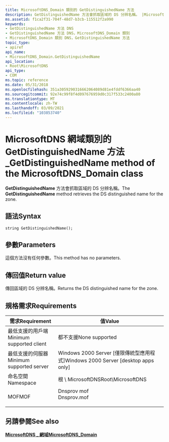 ```yaml
---
title: MicrosoftDNS_Domain 類別的 GetDistinguishedName 方法
description: GetDistinguishedName 方法會抓取區域的 DS 分辨名稱。 |MicrosoftDNS_Domain 類別的 GetDistinguishedName 方法
ms.assetid: f1ca2f31-704f-48d7-b3cb-115512f2a990
keywords:
- GetDistinguishedName 方法 DNS
- GetDistinguishedName 方法 DNS，MicrosoftDNS_Domain 類別
- MicrosoftDNS_Domain 類別 DNS，GetDistinguishedName 方法
topic_type:
- apiref
api_name:
- MicrosoftDNS_Domain.GetDistinguishedName
api_location:
- Root\MicrosoftDNS
api_type:
- COM
ms.topic: reference
ms.date: 05/31/2018
ms.openlocfilehash: 351a3059290316662064089d81e4fddf6366aa40
ms.sourcegitcommit: 92e74c99f8f4d097676959d0c317f533c2400a80
ms.translationtype: MT
ms.contentlocale: zh-TW
ms.lasthandoff: 03/09/2021
ms.locfileid: "103853740"
---
```

# <a name="getdistinguishedname-method-of-the-microsoftdns_domain-class"></a><span data-ttu-id="920f4-107">MicrosoftDNS 網域類別的 GetDistinguishedName 方法 \_</span><span class="sxs-lookup"><span data-stu-id="920f4-107">GetDistinguishedName method of the MicrosoftDNS\_Domain class</span></span>

<span data-ttu-id="920f4-108">**GetDistinguishedName** 方法會抓取區域的 DS 分辨名稱。</span><span class="sxs-lookup"><span data-stu-id="920f4-108">The **GetDistinguishedName** method retrieves the DS distinguished name for the zone.</span></span>

## <a name="syntax"></a><span data-ttu-id="920f4-109">語法</span><span class="sxs-lookup"><span data-stu-id="920f4-109">Syntax</span></span>


```mof
string GetDistinguishedName();
```



## <a name="parameters"></a><span data-ttu-id="920f4-110">參數</span><span class="sxs-lookup"><span data-stu-id="920f4-110">Parameters</span></span>

<span data-ttu-id="920f4-111">這個方法沒有任何參數。</span><span class="sxs-lookup"><span data-stu-id="920f4-111">This method has no parameters.</span></span>

## <a name="return-value"></a><span data-ttu-id="920f4-112">傳回值</span><span class="sxs-lookup"><span data-stu-id="920f4-112">Return value</span></span>

<span data-ttu-id="920f4-113">傳回區域的 DS 分辨名稱。</span><span class="sxs-lookup"><span data-stu-id="920f4-113">Returns the DS distinguished name for the zone.</span></span>

## <a name="requirements"></a><span data-ttu-id="920f4-114">規格需求</span><span class="sxs-lookup"><span data-stu-id="920f4-114">Requirements</span></span>



| <span data-ttu-id="920f4-115">需求</span><span class="sxs-lookup"><span data-stu-id="920f4-115">Requirement</span></span> | <span data-ttu-id="920f4-116">值</span><span class="sxs-lookup"><span data-stu-id="920f4-116">Value</span></span> |
|-------------------------------------|----------------------------------------------------------------------------------------|
| <span data-ttu-id="920f4-117">最低支援的用戶端</span><span class="sxs-lookup"><span data-stu-id="920f4-117">Minimum supported client</span></span><br/> | <span data-ttu-id="920f4-118">都不支援</span><span class="sxs-lookup"><span data-stu-id="920f4-118">None supported</span></span><br/>                                                              |
| <span data-ttu-id="920f4-119">最低支援的伺服器</span><span class="sxs-lookup"><span data-stu-id="920f4-119">Minimum supported server</span></span><br/> | <span data-ttu-id="920f4-120">Windows 2000 Server \[僅限傳統型應用程式\]</span><span class="sxs-lookup"><span data-stu-id="920f4-120">Windows 2000 Server \[desktop apps only\]</span></span><br/>                                   |
| <span data-ttu-id="920f4-121">命名空間</span><span class="sxs-lookup"><span data-stu-id="920f4-121">Namespace</span></span><br/>                | <span data-ttu-id="920f4-122">根 \\ MicrosoftDNS</span><span class="sxs-lookup"><span data-stu-id="920f4-122">Root\\MicrosoftDNS</span></span><br/>                                                          |
| <span data-ttu-id="920f4-123">MOF</span><span class="sxs-lookup"><span data-stu-id="920f4-123">MOF</span></span><br/>                      | <dl> <span data-ttu-id="920f4-124"><dt>Dnsprov mof</dt></span><span class="sxs-lookup"><span data-stu-id="920f4-124"><dt>Dnsprov.mof</dt></span></span> </dl> |



## <a name="see-also"></a><span data-ttu-id="920f4-125">另請參閱</span><span class="sxs-lookup"><span data-stu-id="920f4-125">See also</span></span>

<dl> <dt>

[<span data-ttu-id="920f4-126">**MicrosoftDNS \_ 網域**</span><span class="sxs-lookup"><span data-stu-id="920f4-126">**MicrosoftDNS\_Domain**</span></span>](microsoftdns-domain.md)
</dt> </dl>

 

 





